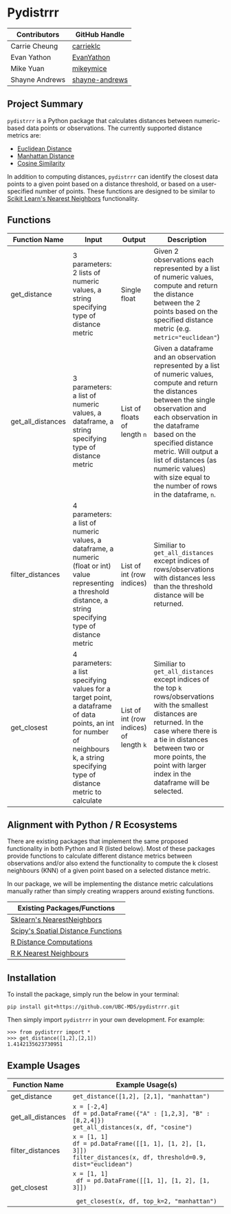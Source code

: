 # Pydistrrr

|Contributors|GitHub Handle|
|------------|-------------|
|Carrie Cheung| [carrieklc](https://github.com/carrieklc)|
|Evan Yathon|[EvanYathon](https://github.com/EvanYathon)|
|Mike Yuan|[mikeymice](https://github.com/mikeymice)|
|Shayne Andrews|[shayne-andrews](https://github.com/shayne-andrews)|

## Project Summary
`pydistrrr` is a Python package that calculates distances between numeric-based data points or observations. The currently supported distance metrics are:

* [Euclidean Distance](https://en.wikipedia.org/wiki/Euclidean_distance)
* [Manhattan Distance](https://en.wikipedia.org/wiki/Taxicab_geometry)
* [Cosine Similarity](https://en.wikipedia.org/wiki/Cosine_similarity)

In addition to computing distances, `pydistrrr` can identify the closest data points to a given point based on a distance threshold, or based on a user-specified number of points.  These functions are designed to be similar to [Scikit Learn's Nearest Neighbors](https://scikit-learn.org/stable/modules/generated/sklearn.neighbors.NearestNeighbors.html#sklearn.neighbors.NearestNeighbors.kneighbors) functionality.

## Functions

| Function Name | Input | Output | Description |
|-------------|-----|------|-----------|
|get_distance|3 parameters:  2 lists of numeric values, a string specifying type of distance metric | Single float| Given 2 observations each represented by a list of numeric values, compute and return the distance between the 2 points based on the specified distance metric (e.g. `metric="euclidean"`)|
|get_all_distances |3 parameters:  a list of numeric values, a dataframe, a string specifying type of distance metric  | List of floats of length `n`| Given a dataframe and an observation represented by a list of numeric values, compute and return the distances between the single observation and each observation in the dataframe based on the specified distance metric. Will output a list of distances (as numeric values) with size equal to the number of rows in the dataframe, `n`.|
|filter_distances| 4 parameters: a list of numeric values, a dataframe, a numeric (float or int) value representing a threshold distance, a string specifying type of distance metric |List of int (row indices)| Similiar to `get_all_distances` except indices of rows/observations with distances less than the threshold distance will be returned.|
|get_closest|4 parameters: a list specifying values for a target point, a dataframe of data points, an int for number of neighbours k, a string specifying type of distance metric to calculate |List of int (row indices) of length `k`| Similiar to `get_all_distances` except indices of the top `k` rows/observations with the smallest distances are returned. In the case where there is a tie in distances between two or more points, the point with larger index in the dataframe will be selected.|


## Alignment with Python / R Ecosystems

There are existing packages that implement the same proposed functionality in both Python and R (listed below). Most of these packages provide functions to calculate different distance metrics between observations and/or also extend the functionality to compute the k closest neighbours (KNN) of a given point based on a selected distance metric.

In our package, we will be implementing the distance metric calculations manually rather than simply creating wrappers around existing functions.


|Existing Packages/Functions|
|---------------------------|
| [Sklearn's NearestNeighbors](https://scikit-learn.org/stable/modules/generated/sklearn.neighbors.NearestNeighbors.html#sklearn.neighbors.NearestNeighbors.kneighbors) |
| [Scipy's Spatial Distance Functions](https://docs.scipy.org/doc/scipy/reference/spatial.distance.html) |
| [R Distance Computations](https://stat.ethz.ch/R-manual/R-devel/library/stats/html/dist.html) |
| [R K Nearest Neighbours](https://cran.r-project.org/web/packages/FNN/index.html) |

## Installation
To install the package, simply run the below in your terminal:

 `pip install git+https://github.com/UBC-MDS/pydistrrr.git`

Then simply import `pydistrrr` in your own development. For example:
```
>>> from pydistrrr import *
>>> get_distance([1,2],[2,1])
1.4142135623730951
```

## Example Usages
|Function Name|Example Usage(s)|
|--------|-------|
|get_distance|<code>get_distance([1,2], [2,1], "manhattan")</code>|
|get_all_distances|<code>x = [-2,4]<br>df = pd.DataFrame({"A" : [1,2,3], "B" : [8,2,4]})<br>get_all_distances(x, df, "cosine")</code>|
|filter_distances|<code>x = [1, 1]<br>df = pd.DataFrame([[1, 1], [1, 2], [1, 3]])<br>filter_distances(x, df, threshold=0.9, dist="euclidean")</code>|
|get_closest|<code>x = [1, 1] <br> df = pd.DataFrame([[1, 1], [1, 2], [1, 3]]) <br> get_closest(x, df, top_k=2, "manhattan")</code>|
